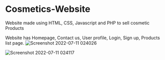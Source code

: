 # Cosmetics-Website
Website made using HTML, CSS, Javascript and PHP to sell cosmetic Products

Website has Homepage, Contact us, User profile, Login, Sign up, Products list page.
![Screenshot 2022-07-11 024026](https://user-images.githubusercontent.com/103520346/178169337-8599620c-6e11-4327-9ed9-662c3bed5bc0.png)

![Screenshot 2022-07-11 024117](https://user-images.githubusercontent.com/103520346/178169305-3789f5a9-e760-4df3-8e08-abe6af7eb9b6.png)
